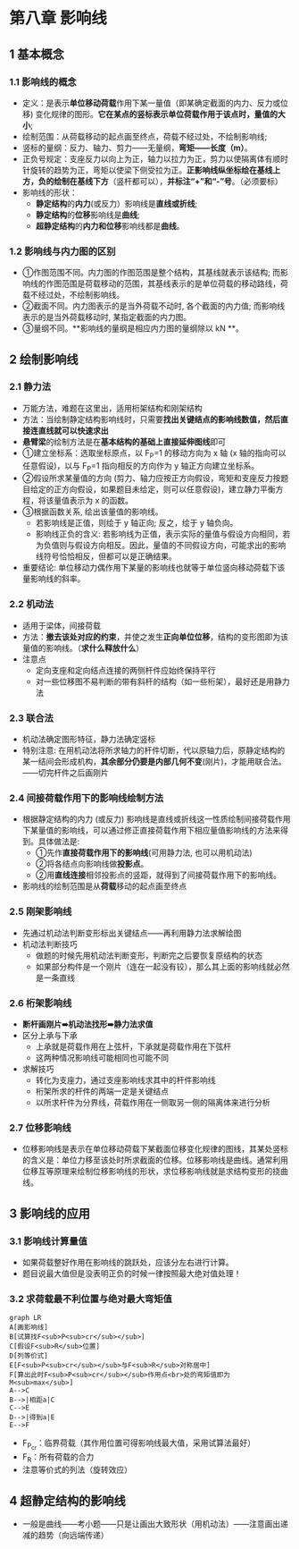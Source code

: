 # 第八章 影响线  
## 1 基本概念  

### 1.1 影响线的概念  

- 定义：是表示**单位移动荷载**作用下某一量值（即某确定截面的内力、反力或位移) 变化规律的图形。**它在某点的竖标表示单位荷载作用于该点时，量值的大小**;  
- 绘制范围：从荷载移动的起点画至终点，荷载不经过处，不绘制影响线;  
- 竖标的量纲：反力、轴力、剪力——无量纲，**弯矩——长度（m）**。  
- 正负号规定：支座反力以向上为正，轴力以拉力为正，剪力以使隔离体有顺时针旋转的趋势为正，弯矩以使梁下侧受拉为正。**正影响线纵坐标绘在基线上方，负的绘制在基线下方**（竖杆都可以），**并标注“+”和“-”号**。（必须要标）  
- 影响线的形状：
	- **静定结构**的**内力**(或反力）影响线是**直线或折线**;
	- **静定结构**的**位移**影响线是**曲线**;
	- **超静定结构**的**内力和位移**影响线都是**曲线**。  

### 1.2 影响线与内力图的区别  

- ①作图范围不同。内力图的作图范围是整个结构，其基线就表示该结构; 而影响线的作图范围是荷载移动的范围，其基线表示的是单位荷载的移动路线，荷载不经过处，不绘制影响线。  
- ②截面不同。内力图表示的是当外荷载不动时, 各个截面的内力值; 而影响线表示的是当外荷载移动时, 某指定截面的内力图。  
- ③量纲不同。**影响线的量纲是相应内力图的量纲除以 kN **。  

## 2 绘制影响线  

### 2.1 静力法

- 万能方法，难题在这里出，适用桁架结构和刚架结构
- 方法：当绘制静定结构影响线时，只需要**找出关键结点的影响线数值，然后直接连直线就可以快速求出**  
- **悬臂梁**的绘制方法是在**基本结构的基础上直接延伸图线**即可  
- ①建立坐标系：选取坐标原点，以 F<sub>P</sub>=1 的移动方向为 x 轴 (x 轴的指向可以任意假设)，以与 F<sub>P</sub>=1 指向相反的方向作为 y 轴正方向建立坐标系。
- ②假设所求某量值的方向 (剪力、轴力应按正方向假设，弯矩和支座反力按题目给定的正方向假设，如果题目未给定，则可以任意假设)，建立静力平衡方程，将该量值表示为 x 的函数。  
- ③根据函数关系, 绘出该量值的影响线。  
	- 若影响线是正值，则绘于 y 轴正向; 反之，绘于 y 轴负向。  
	- 影响线正负的含义: 若影响线为正值，表示实际的量值与假设方向相同，若为负值则与假设方向相反。因此，量值的不同假设方向，可能求出的影响线符号恰恰相反，但都可以是正确结果。  
- 重要结论: 单位移动力偶作用下某量的影响线也就等于单位竖向移动荷载下该量影响线的斜率。  

### 2.2 机动法

- 适用于梁体，间接荷载
- 方法：**撤去该处对应的约束**，并使之发生**正向单位位移**，结构的变形图即为该量值的影响线。（**求什么释放什么**）
- 注意点
	- 定向支座和定向结点连接的两侧杆件应始终保持平行  
	- 对一些位移图不易判断的带有斜杆的结构（如一些桁架），最好还是用静力法

### 2.3 联合法  

- 机动法确定图形特征，静力法确定竖标
- 特别注意: 在用机动法将所求轴力的杆件切断，代以原轴力后，原静定结构的某一结间会形成机构，**其余部分仍要是内部几何不变**(刚片)，才能用联合法。 ——切完杆件之后画刚片 

### 2.4 间接荷载作用下的影响线绘制方法  

- 根据静定结构的内力 (或反力) 影响线是直线或折线这一性质绘制间接荷载作用下某量值的影响线，可以通过修正直接荷载作用下相应量值影响线的方法来得到。具体做法是:  
	- ①先作**直接荷载作用下的影响线**(可用静力法, 也可以用机动法)  
	- ②将各结点向影响线做**投影点**。  
	- ②用**直线连接**相邻投影点的竖距，就得到了间接荷载作用下的影响线。  
- 影响线的绘制范围是从**荷载**移动的起点画至终点

### 2.5 刚架影响线  

- 先通过机动法判断变形标出关键结点——再利用静力法求解绘图  
- 机动法判断技巧  
	- 做题的时候先用机动法判断变形，判断完之后要恢复原结构的状态  
	- 如果部分构件是一个刚片（连在一起没有铰），那么其上面的影响线就必然是一条直线  

### 2.6 桁架影响线  

- **断杆画刚片➠机动法找形➠静力法求值**
- 区分上承与下承  
	- 上承就是荷载作用在上弦杆，下承就是荷载作用在下弦杆  
	- 这两种情况影响线可能相同也可能不同  
- 求解技巧  
	- 转化为支座力，通过支座影响线求其中的杆件影响线  
	- 桁架所求的杆件的两端一定是关键结点  
	- 以所求杆件为分界线，荷载作用在一侧取另一侧的隔离体来进行分析  

### 2.7 位移影响线  

- 位移影响线是表示在单位移动荷载下某截面位移变化规律的图线，其某处竖标的含义是：单位力移至该处时所求截面的位移。位移影响线是曲线。通常利用位移互等原理来绘制位移影响线的形状，求位移影响线就是求结构变形的挠曲线。  

## 3 影响线的应用  

### 3.1 影响线计算量值  

- 如果荷载整好作用在影响线的跳跃处，应该分左右进行计算。
- 题目说最大值但是没表明正负的时候一律按照最大绝对值处理！

### 3.2 求荷载最不利位置与绝对最大弯矩值

```mermaid
graph LR
A[画影响线]
B[试算找F<sub>P<sub>cr</sub></sub>]
C[假设F<sub>R</sub>位置]
D[列等价式]
E[F<sub>P<sub>cr</sub></sub>与F<sub>R</sub>对称居中]
F[算出此时F<sub>P<sub>cr</sub></sub>作用点<br>处的弯矩值即为M<sub>max</sub>]
A-->C
B-->|相距a|C
C-->E
D-->|得到a|E
E-->F

```
- F<sub>P<sub>cr</sub></sub>：临界荷载（其作用位置可得影响线最大值，采用试算法最好）
- F<sub>R</sub>：所有荷载的合力
- 注意等价式的列法（旋转效应）

## 4 超静定结构的影响线  

- 一般是曲线——考小题——只是让画出大致形状（用机动法）——注意画出递减的趋势（向远端传递）  